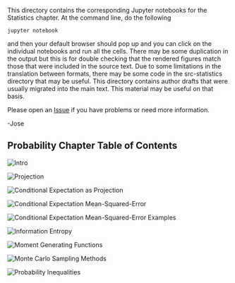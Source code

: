 This directory contains the corresponding Jupyter notebooks
for the Statistics chapter. At the command line, do the following

    jupyter notebook

and then your default browser should pop up and you can click on
the individual notebooks and run all the cells. There may be some
duplication in the output but this is for double checking that the
rendered figures match those that were included in the source text.
Due to some limitations in the translation between formats, there may
be some code in the src-statistics directory that may be useful. This
directory contains author drafts that were usually migrated into the
main text. This material may be useful on that basis.

Please open an [Issue](https://github.com/unpingco/python_for_prob_stats_ml) 
if you have problems or need more information.

-Jose

Probability Chapter Table of Contents
-------------------------------------

![Intro](intro.ipynb)

![Projection](projection.ipynb)

![Conditional Expectation as Projection](./Conditional_Expectation_Projection.ipynb)

![Conditional Expectation Mean-Squared-Error](./Conditional_expectation_MSE.ipynb)

![Conditional Expectation Mean-Squared-Error Examples](./Conditional_expectation_MSE_Ex.ipynb)

![Information Entropy](./Information_Entropy.ipynb)

![Moment Generating Functions](./moment_generating.ipynb)

![Monte Carlo Sampling Methods](./Sampling_Monte_Carlo.ipynb)

![Probability Inequalities](./ProbabilityInequalities.ipynb)

